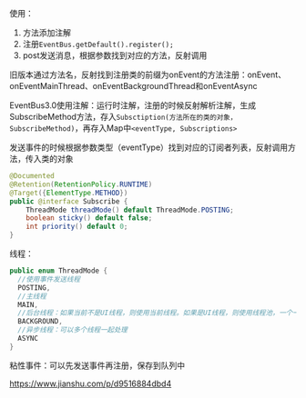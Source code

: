 使用：

1. 方法添加注解
2. 注册`EventBus.getDefault().register();`
3. post发送消息，根据参数找到对应的方法，反射调用

旧版本通过方法名，反射找到注册类的前缀为onEvent的方法注册：onEvent、onEventMainThread、onEventBackgroundThread和onEventAsync

EventBus3.0使用注解：运行时注解，注册的时候反射解析注解，生成SubscribeMethod方法，存入`Subsctiption(方法所在的类的对象，SubscribeMethod)`，再存入Map中`<eventType, Subscriptions>`

发送事件的时候根据参数类型（eventType）找到对应的订阅者列表，反射调用方法，传入类的对象

```java
@Documented
@Retention(RetentionPolicy.RUNTIME)
@Target({ElementType.METHOD})
public @interface Subscribe {
    ThreadMode threadMode() default ThreadMode.POSTING;
    boolean sticky() default false;
    int priority() default 0;
}
```

线程：

```java
public enum ThreadMode {
  //使用事件发送线程
  POSTING,
  //主线程
  MAIN,
  //后台线程：如果当前不是UI线程，则使用当前线程。如果是UI线程，则使用线程池，一个一个事件处理
  BACKGROUND,
  //异步线程：可以多个线程一起处理
  ASYNC
}
```

粘性事件：可以先发送事件再注册，保存到队列中

https://www.jianshu.com/p/d9516884dbd4
